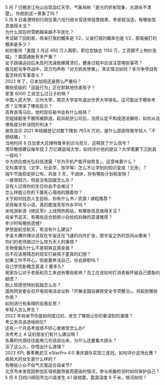 5 月 7 日晚浙江舟山出现血红天空，气象局称「是光的折射现象，光源尚不清楚」，你拍到这一景象了吗？  
5 月 8 日香港特别行政区第六任行政长官选举投票结束，李家超当选，有哪些信息值得关注？  
为什么现在的雪糕越来越不平民化？  
考试砸了回到家，母亲打我的概率是 1/2，父亲打我的概率也是 1/2，那我被打的概率是多少？  
如何看待「美国 3 月近 450 万人离职，职位空缺达 1150 万，工资跟不上物价涨幅」？美国通胀有多严重？  
女子跳操运动后未及时洗澡致腋窝溃烂，健身过程中应该注意哪些事项？  
俄乌蛇岛争夺战中，双方均声称「对方损失惨重」，真实情况如何？本次争夺战有着怎样的军事意义？  
2022 年了，日本加班还是那么严重吗？  
哪些低级的「逗娃行为」正在默默地伤害孩子？  
家里 6000 工资怎么过日子的啊 ?  
中国人民大学、兰州大学、南京大学宣布退出世界大学排名，这可能出于哪些考虑？又带来了哪些启示？  
高育良落马后，他的现任秘书会有什么结局？  
空姐值勤发不雅照被辞退，起诉航空公司后，法院认定不构成违法解除，如何从法律角度分析法院的判决？  
报告显示 2021 年结婚登记对数下降到 763.6 万对，是什么原因导致年轻人「不想结婚」？  
当地时间 8 日加拿大总理特鲁多到访乌克兰，这释放了什么信号？  
清华教授建议每年投 2 万亿建县域大学，如何评价他的提议？大学需要下沉到县一级吗？  
华为供应商光弘科技透露「华为手机产能开始恢复」，这意味着什么？  
文科类学生（文学、社会学、哲学等）怎么不让学到的知识变成「无用」？  
端午节放假安排公布，共放 3 天，不调休，你有哪些计划和安排？  
一直很努力，但是没有回报怎么办？  
没有人记得你的生日你会不会难过？  
怎么样能让你的下属死心塌地的跟着你？  
关于如何找到人生目标，你有什么书 / 资源 / 课程推荐？  
坚持每天写小说，真的能提高写作水平吗？  
米哈游新游《绝区零》上线预热网站，有哪些信息值得关注？  
母亲节这天，有哪些适合厨房小白给妈妈做的菜谱推荐？  
年少时有哪些遗憾?  
梦想是航空航天，有没有什么建议?  
宇宙大爆炸理论说现在宇宙还在飞速的向外扩张，那宇宙之外的空间从哪来？  
你们的老师做过什么惊为天人的事情？  
生物骨骼为什么不是铜铁这类金属？  
应不应该用残忍的现实打破孩子童真的幻想？  
如果工作不开心，但是要养活自己，你会辞职吗？  
自己学完新概念英语 2 要多久?  
居家办公对于老板和员工来说有哪些影响？员工应该如何打消老板怀疑自己摸鱼的疑虑？  
刚上班感觉特别孤独怎么办？  
国务院安委会召开电视电话会议称「开展全国自建房安全专项整治」，将起到哪些作用？  
如何进行有条理的自我反思？  
年轻人怎么养生？  
2022 年母亲节你是如何度过的，发生了哪些让你印象深刻的事情？  
考公务员该选啥岗位?  
还有一个月高考成绩不好心里难受怎么办?  
法考考上 A 证的朋友们有什么建议啊？  
名著的内涵往往能用几句话说出来，为什么还要看大部头？  
活了这么久，你悟出什么道理？  
2022 KPL 春季赛武汉 eStarPro 4:0 重庆狼队实现三连冠，如何评价这场比赛？  
格局大的女生是什么样的？  
有哪些小众不俗气文案适合母亲节?  
北京市未发现因参加区域核酸筛查而感染的情况，参与核酸检测时如何保护自己？  
5 月 8 日四川绵阳市北川县发生 4.1 级地震，震源深度 8 千米，情况如何？  
